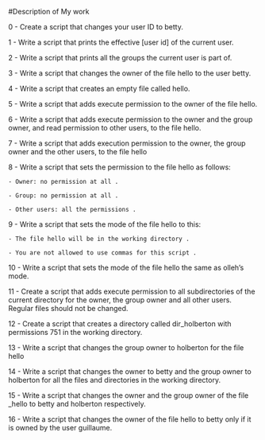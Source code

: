 #Description of My work 



0 - Create a script that changes your user ID to betty.

1 - Write a script that prints the effective [user id] of the current user. 

2 - Write a script that prints all the groups the current user is part of.

3 - Write a script that changes the owner of the file hello to the user betty.

4 - Write a script that creates an empty file called hello. 

5 - Write a script that adds execute permission to the owner of the file hello. 

6 - Write a script that adds execute permission to the owner and the group owner, and read permission to other users, to the file hello. 

7 - Write a script that adds execution permission to the owner, the group owner and the other users, to the file hello 

8 - Write a script that sets the permission to the file hello as follows: 



	- Owner: no permission at all .

	- Group: no permission at all .

	- Other users: all the permissions .



9 - Write a script that sets the mode of the file hello to this: 



	- The file hello will be in the working directory .

	- You are not allowed to use commas for this script .



10 - Write a script that sets the mode of the file hello the same as olleh’s mode. 

11 - Create a script that adds execute permission to all subdirectories of the current directory for the owner, the group owner and all other users. Regular files should not be changed. 

12 - Create a script that creates a directory called dir_holberton with permissions 751 in the working directory. 

13 - Write a script that changes the group owner to holberton for the file hello 

14 - Write a script that changes the owner to betty and the group owner to holberton for all the files and directories in the working directory. 	

15 - Write a script that changes the owner and the group owner of the file _hello to betty and holberton respectively. 

16 - Write a script that changes the owner of the file hello to betty only if it is owned by the user guillaume.
